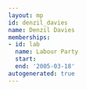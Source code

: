 ```yaml
---
layout: mp
id: denzil_davies
name: Denzil Davies
memberships:
- id: lab
  name: Labour Party
  start: 
  end: '2005-03-18'
autogenerated: true
---
```

